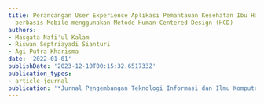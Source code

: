 ```yaml
---
title: Perancangan User Experience Aplikasi Pemantauan Kesehatan Ibu Hamil di POLINDES
  berbasis Mobile menggunakan Metode Human Centered Design (HCD)
authors:
- Masgata Nafi'ul Kalam
- Riswan Septriayadi Sianturi
- Agi Putra Kharisma
date: '2022-01-01'
publishDate: '2023-12-10T00:15:32.651733Z'
publication_types:
- article-journal
publication: '*Jurnal Pengembangan Teknologi Informasi dan Ilmu Komputer*'
---
```

